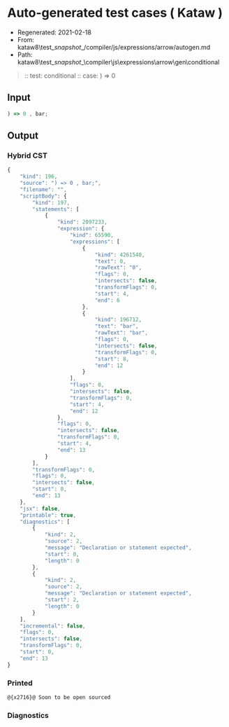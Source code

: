 # Auto-generated test cases ( Kataw )
- Regenerated: 2021-02-18
- From: kataw8\test\__snapshot__/compiler/js/expressions/arrow/autogen.md
- Path: kataw8\test\__snapshot__\compiler\js\expressions\arrow\gen\conditional
> :: test: conditional
> :: case: ) => 0
## Input

`````js
) => 0 , bar;
`````

## Output


### Hybrid CST


```javascript
{
    "kind": 196,
    "source": ") => 0 , bar;",
    "filename": "",
    "scriptBody": {
        "kind": 197,
        "statements": [
            {
                "kind": 2097233,
                "expression": {
                    "kind": 65590,
                    "expressions": [
                        {
                            "kind": 4261540,
                            "text": 0,
                            "rawText": "0",
                            "flags": 0,
                            "intersects": false,
                            "transformFlags": 0,
                            "start": 4,
                            "end": 6
                        },
                        {
                            "kind": 196712,
                            "text": "bar",
                            "rawText": "bar",
                            "flags": 0,
                            "intersects": false,
                            "transformFlags": 0,
                            "start": 8,
                            "end": 12
                        }
                    ],
                    "flags": 0,
                    "intersects": false,
                    "transformFlags": 0,
                    "start": 4,
                    "end": 12
                },
                "flags": 0,
                "intersects": false,
                "transformFlags": 0,
                "start": 4,
                "end": 13
            }
        ],
        "transformFlags": 0,
        "flags": 0,
        "intersects": false,
        "start": 0,
        "end": 13
    },
    "jsx": false,
    "printable": true,
    "diagnostics": [
        {
            "kind": 2,
            "source": 2,
            "message": "Declaration or statement expected",
            "start": 0,
            "length": 0
        },
        {
            "kind": 2,
            "source": 2,
            "message": "Declaration or statement expected",
            "start": 2,
            "length": 0
        }
    ],
    "incremental": false,
    "flags": 0,
    "intersects": false,
    "transformFlags": 0,
    "start": 0,
    "end": 13
}
```

### Printed


```javascript
@{x2716}@ Soon to be open sourced
```

### Diagnostics


```javascript

```

